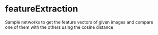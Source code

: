 # featureExtraction
Sample networks to get the feature vectors of given images and compare one of them with the others using the cosine distance
